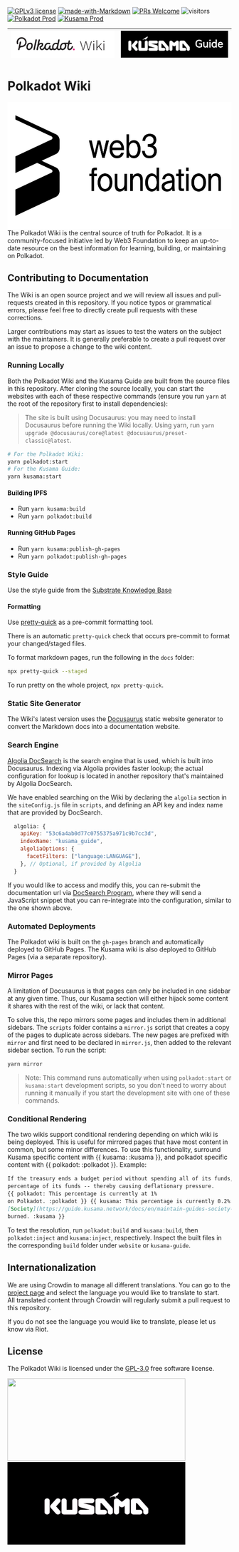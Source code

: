 [![GPLv3 license](https://img.shields.io/badge/License-GPLv3-blue.svg)](#LICENSE)
[![made-with-Markdown](https://img.shields.io/badge/Made%20with-Markdown-1f425f.svg)](https://www.markdownguide.org/)
[![PRs Welcome](https://img.shields.io/badge/PRs-welcome-brightgreen.svg)](docs/general/CONTRIBUTING.md)
![visitors](https://visitor-badge.glitch.me/badge?page_id=page.id)
[![Polkadot Prod](https://github.com/w3f/polkadot-wiki/actions/workflows/deploy-polkadot-prod.yml/badge.svg)](https://github.com/w3f/polkadot-wiki/actions/workflows/deploy-polkadot-prod.yml)
[![Kusama Prod](https://github.com/w3f/polkadot-wiki/actions/workflows/deploy-kusama-prod.yml/badge.svg)](https://github.com/w3f/polkadot-wiki/actions/workflows/deploy-kusama-prod.yml)

| <a href="https://wiki.polkadot.network/" rel="some text">![Polkadot Wiki](docs/assets/polkadot-wiki.png)</a> | <a href="https://guide.kusama.network/" rel="some text">![Kusama Guide](docs/assets/kusama-guide.png)</a> |
| :----------------------------------------------------------------------------------------------------------: | :-------------------------------------------------------------------------------------------------------: |

# Polkadot Wiki

<img align="right" src="docs/assets/web3-logo.png" width="518" height="285">

<p align="left">
  The Polkadot Wiki is the central source of truth for Polkadot. It is a community-focused initiative led by Web3 Foundation to 
  keep an up-to-date resource on the best information for learning, building, or maintaining on Polkadot. 
</p>

## Contributing to Documentation

The Wiki is an open source project and we will review all issues and pull-requests created in this
repository. If you notice typos or grammatical errors, please feel free to directly create pull
requests with these corrections.

Larger contributions may start as issues to test the waters on the subject with the maintainers. It
is generally preferable to create a pull request over an issue to propose a change to the wiki
content.

### Running Locally

Both the Polkadot Wiki and the Kusama Guide are built from the source files in this repository.
After cloning the source locally, you can start the websites with each of these respective commands
(ensure you run `yarn` at the root of the repository first to install dependencies):

> The site is built using Docusaurus: you may need to install Docusaurus before running the Wiki
> locally. Using yarn, run `yarn upgrade @docusaurus/core@latest @docusaurus/preset-classic@latest`.

```zsh
# For the Polkadot Wiki:
yarn polkadot:start
# For the Kusama Guide:
yarn kusama:start
```

#### Building IPFS

- Run `yarn kusama:build`
- Run `yarn polkadot:build`

#### Running GitHub Pages

- Run `yarn kusama:publish-gh-pages`
- Run `yarn polkadot:publish-gh-pages`

### Style Guide

Use the style guide from the
[Substrate Knowledge Base](https://github.com/substrate-developer-hub/knowledgebase/blob/master/CONTRIBUTING.md#documentation-style)

#### Formatting

Use
[pretty-quick](https://prettier.io/docs/en/precommit.html#option-2-pretty-quickhttpsgithubcomazzpretty-quick)
as a pre-commit formatting tool.

There is an automatic `pretty-quick` check that occurs pre-commit to format your changed/staged
files.

To format markdown pages, run the following in the `docs` folder:

```bash
npx pretty-quick --staged
```

To run pretty on the whole project, `npx pretty-quick`.

### Static Site Generator

The Wiki's latest version uses the [Docusaurus](https://docusaurus.io/) static website generator to
convert the Markdown docs into a documentation website.

### Search Engine

[Algolia DocSearch](https://docsearch.algolia.com/) is the search engine that is used, which is
built into Docusaurus. Indexing via Algolia provides faster lookup; the actual configuration for
lookup is located in another repository that's maintained by Algolia DocSearch.

We have enabled searching on the Wiki by declaring the `algolia` section in the `siteConfig.js` file
in `scripts`, and defining an API key and index name that are provided by DocSearch.

```js
  algolia: {
    apiKey: "53c6a4ab0d77c0755375a971c9b7cc3d",
    indexName: "kusama_guide",
    algoliaOptions: {
      facetFilters: ["language:LANGUAGE"],
    }, // Optional, if provided by Algolia
  }
```

If you would like to access and modify this, you can re-submit the documentation url via
[DocSearch Program](https://docsearch.algolia.com/apply/), where they will send a JavaScript snippet
that you can re-integrate into the configuration, similar to the one shown above.

### Automated Deployments

The Polkadot wiki is built on the `gh-pages` branch and automatically deployed to GitHub Pages. The
Kusama wiki is also deployed to GitHub Pages (via a separate repository).

### Mirror Pages

A limitation of Docusaurus is that pages can only be included in one sidebar at any given time.
Thus, our Kusama section will either hijack some content it shares with the rest of the wiki, or
lack that content.

To solve this, the repo mirrors some pages and includes them in additional sidebars. The `scripts`
folder contains a `mirror.js` script that creates a copy of the pages to duplicate across sidebars.
The new pages are prefixed with `mirror` and first need to be declared in `mirror.js`, then added to
the relevant sidebar section. To run the script:

```bash
yarn mirror
```

> Note: This command runs automatically when using `polkadot:start` or `kusama:start` development
> scripts, so you don't need to worry about running it manually if you start the development site
> with one of these commands.

### Conditional Rendering

The two wikis support conditional rendering depending on which wiki is being deployed. This is
useful for mirrored pages that have most content in common, but some minor differences. To use this
functionality, surround Kusama specific content with {{ kusama: :kusama }}, and polkadot specific
content with {{ polkadot: :polkadot }}. Example:

```md
If the treasury ends a budget period without spending all of its funds, it suffers a burn of a
percentage of its funds -- thereby causing deflationary pressure.
{{ polkadot: This percentage is currently at 1%
on Polkadot. :polkadot }} {{ kusama: This percentage is currently 0.2% on Kusama, with the amount currently going to
[Society](https://guide.kusama.network/docs/en/maintain-guides-society-kusama) rather than being
burned. :kusama }}
```

To test the resolution, run `polkadot:build` and `kusama:build`, then `polkadot:inject` and
`kusama:inject`, respectively. Inspect the built files in the corresponding `build` folder under
`website` or `kusama-guide`.

## Internationalization

We are using Crowdin to manage all different translations. You can go to the
[project page](https://crowdin.com/project/polkadot-wiki) and select the language you would like to
translate to start.  
All translated content through Crowdin will regularly submit a pull request to this repository.

If you do not see the language you would like to translate, please let us know via Riot.

## License

The Polkadot Wiki is licensed under the [GPL-3.0](LICENSE) free software license.

<p float="center">
  <img src="docs/assets/polkadot.gif" width="400" height="185"> 
  <img src="docs/assets/kusama.gif" width="400" height="185"> 
</p>
